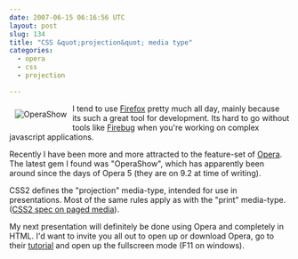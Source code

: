 ```yaml
---
date: 2007-06-15 06:16:56 UTC
layout: post
slug: 134
title: "CSS &quot;projection&quot; media type"
categories:
  - opera
  - css
  - projection

---
```

<img src="http://www.opera.com/graphics/support/tutorials/operashow/projector.jpg" alt="OperaShow" style="float: left; padding: 10px" />

<p>I tend to use <a href="http://www.mozilla.com/en-US/firefox/">Firefox</a> pretty much all day, mainly because its such a great tool for development. Its hard to go without tools like <a href="http://www.getfirebug.com/">Firebug</a> when you're working on complex javascript applications.</p>

<p>Recently I have been more and more attracted to the feature-set of <a href="http://www.opera.com/">Opera</a>. The latest gem I found was "OperaShow", which has apparently been around since the days of Opera 5 (they are on 9.2 at time of writing).</p>

<p>CSS2 defines the "projection" media-type, intended for use in presentations. Most of the same rules apply as with the "print" media-type. (<a href="http://www.w3.org/TR/REC-CSS2/page.html">CSS2 spec on paged media</a>).</p>

<p>My next presentation will definitely be done using Opera and completely in HTML. I'd want to invite you all out to open up or download Opera, go to their <a href="http://www.opera.com/support/tutorials/operashow/">tutorial</a> and open up the fullscreen mode (F11 on windows).</p>